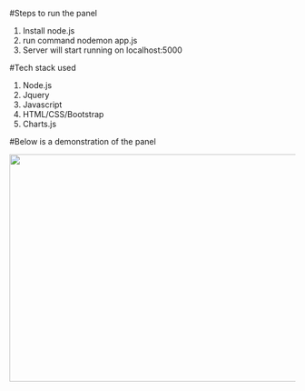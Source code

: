 #Steps to run the panel
1) Install node.js
2) run command nodemon app.js
3) Server will start running on localhost:5000

#Tech stack used
1) Node.js
2) Jquery
3) Javascript
4) HTML/CSS/Bootstrap
5) Charts.js

#Below is a demonstration of the panel

<img src = "https://github.com/TaavishThaman/Tribes.AI/blob/master/Tribes.ai.gif" height="400" width="700" >
